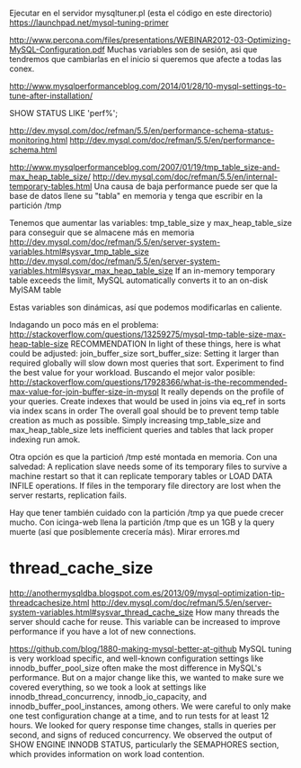 Ejecutar en el servidor mysqltuner.pl (esta el código en este directorio)
https://launchpad.net/mysql-tuning-primer

http://www.percona.com/files/presentations/WEBINAR2012-03-Optimizing-MySQL-Configuration.pdf
Muchas variables son de sesión, asi que tendremos que cambiarlas en el inicio si queremos que afecte a todas las conex.

http://www.mysqlperformanceblog.com/2014/01/28/10-mysql-settings-to-tune-after-installation/


SHOW STATUS LIKE 'perf%';

http://dev.mysql.com/doc/refman/5.5/en/performance-schema-status-monitoring.html
http://dev.mysql.com/doc/refman/5.5/en/performance-schema.html


http://www.mysqlperformanceblog.com/2007/01/19/tmp_table_size-and-max_heap_table_size/
http://dev.mysql.com/doc/refman/5.5/en/internal-temporary-tables.html
Una causa de baja performance puede ser que la base de datos llene su "tabla" en memoria y tenga que escribir en la partición /tmp

Tenemos que aumentar las variables: tmp_table_size y max_heap_table_size para conseguir que se almacene más en memoria
http://dev.mysql.com/doc/refman/5.5/en/server-system-variables.html#sysvar_tmp_table_size
http://dev.mysql.com/doc/refman/5.5/en/server-system-variables.html#sysvar_max_heap_table_size
If an in-memory temporary table exceeds the limit, MySQL automatically converts it to an on-disk MyISAM table

Estas variables son dinámicas, así que podemos modificarlas en caliente.


Indagando un poco más en el problema:
http://stackoverflow.com/questions/13259275/mysql-tmp-table-size-max-heap-table-size
RECOMMENDATION
In light of these things, here is what could be adjusted:
  join_buffer_size
  sort_buffer_size: Setting it larger than required globally will slow down most queries that sort. Experiment to find the best value for your workload.
    Buscando el mejor valor posible: http://stackoverflow.com/questions/17928366/what-is-the-recommended-max-value-for-join-buffer-size-in-mysql
     It really depends on the profile of your queries. 
  Create indexes that would be used
    in joins via eq_ref
    in sorts via index scans in order
The overall goal should be to prevent temp table creation as much as possible. Simply increasing tmp_table_size and max_heap_table_size lets inefficient queries and tables that lack proper indexing run amok.



Otra opción es que la particioń /tmp esté montada en memoria. Con una salvedad:
A replication slave needs some of its temporary files to survive a machine restart so that it can replicate temporary tables or LOAD DATA INFILE operations. If files in the temporary file directory are lost when the server restarts, replication fails.



Hay que tener también cuidado con la partición /tmp ya que puede crecer mucho.
Con icinga-web llena la partición /tmp que es un 1GB y la query muerte (así que posiblemente crecería más).
Mirar errores.md




# thread_cache_size #
http://anothermysqldba.blogspot.com.es/2013/09/mysql-optimization-tip-threadcachesize.html
http://dev.mysql.com/doc/refman/5.5/en/server-system-variables.html#sysvar_thread_cache_size
How many threads the server should cache for reuse.
This variable can be increased to improve performance if you have a lot of new connections.



https://github.com/blog/1880-making-mysql-better-at-github
MySQL tuning is very workload specific, and well-known configuration settings like innodb_buffer_pool_size often make the most difference in MySQL's performance. But on a major change like this, we wanted to make sure we covered everything, so we took a look at settings like innodb_thread_concurrency, innodb_io_capacity, and innodb_buffer_pool_instances, among others.
We were careful to only make one test configuration change at a time, and to run tests for at least 12 hours. We looked for query response time changes, stalls in queries per second, and signs of reduced concurrency. We observed the output of SHOW ENGINE INNODB STATUS, particularly the SEMAPHORES section, which provides information on work load contention.
